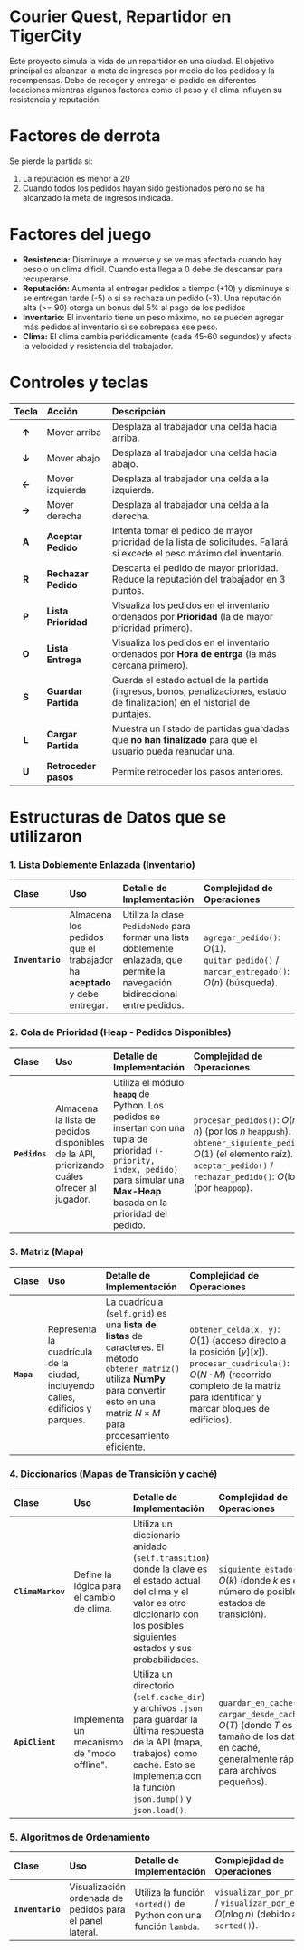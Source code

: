 # Courier Quest, Repartidor en TigerCity
Este proyecto simula la vida de un repartidor en una ciudad. El objetivo principal es alcanzar la meta de ingresos por medio de los pedidos y la recompensas. Debe de recoger y entregar el pedido en diferentes locaciones mientras algunos factores como el peso y el clima influyen su resistencia y reputación. 

# Factores de derrota 
Se pierde la partida si:
1. La reputación es menor a 20
2. Cuando todos los pedidos hayan sido gestionados pero no se ha alcanzado la meta de ingresos indicada. 

# Factores del juego
- **Resistencia:** Disminuye al moverse y se ve más afectada cuando hay peso o un clima díficil. Cuando esta llega a 0 debe de descansar para recuperarse.
- **Reputación:** Aumenta al entregar pedidos a tiempo (+10) y disminuye si se entregan tarde (-5) o si se rechaza un pedido (-3). Una reputación alta (>= 90) otorga un bonus del 5% al pago de los pedidos 
- **Inventario:** El inventario tiene un peso máximo, no se pueden agregar más pedidos al inventario si se sobrepasa ese peso. 
- **Clima:** El clima cambia periódicamente (cada 45-60 segundos) y afecta la velocidad y resistencia del trabajador.

# Controles y teclas
| Tecla | Acción               | Descripción |
| :---: | :---                 | :--- |
| **↑** | Mover arriba         | Desplaza al trabajador una celda hacia arriba.                                                                               |
| **↓** | Mover abajo          | Desplaza al trabajador una celda hacia abajo.                                                                                |
| **←** | Mover izquierda      | Desplaza al trabajador una celda a la izquierda.                                                                             |
| **→** | Mover derecha        | Desplaza al trabajador una celda a la derecha.                                                                               |
| **A** | **Aceptar Pedido**   | Intenta tomar el pedido de mayor prioridad de la lista de solicitudes. Fallará si excede el peso máximo del inventario.      |
| **R** | **Rechazar Pedido**  | Descarta el pedido de mayor prioridad. Reduce la reputación del trabajador en 3 puntos.                                      |
| **P** | **Lista Prioridad**  | Visualiza los pedidos en el inventario ordenados por **Prioridad** (la de mayor prioridad primero).                          |
| **O** | **Lista Entrega**    | Visualiza los pedidos en el inventario ordenados por **Hora de entrga** (la más cercana primero).                            |
| **S** | **Guardar Partida**  | Guarda el estado actual de la partida (ingresos, bonos, penalizaciones, estado de finalización) en el historial de puntajes. |
| **L** | **Cargar Partida**   | Muestra un listado de partidas guardadas que **no han finalizado** para que el usuario pueda reanudar una.                   |
| **U** | **Retroceder pasos**   | Permite retroceder los pasos anteriores.                   |


# Estructuras de Datos que se utilizaron
### 1. Lista Doblemente Enlazada (Inventario)

| Clase | Uso | Detalle de Implementación | Complejidad de Operaciones |
| :--- | :--- | :--- | :--- |
| **`Inventario`** | Almacena los pedidos que el trabajador ha **aceptado** y debe entregar. | Utiliza la clase `PedidoNodo` para formar una lista doblemente enlazada, que permite la navegación bidireccional entre pedidos. | `agregar_pedido()`: $O(1)$. `quitar_pedido()` / `marcar_entregado()`: $O(n)$ (búsqueda). |

### 2. Cola de Prioridad (Heap - Pedidos Disponibles)

| Clase | Uso | Detalle de Implementación | Complejidad de Operaciones |
| :--- | :--- | :--- | :--- |
| **`Pedidos`** | Almacena la lista de pedidos disponibles de la API, priorizando cuáles ofrecer al jugador. | Utiliza el módulo **`heapq`** de Python. Los pedidos se insertan con una tupla de prioridad `(-priority, index, pedido)` para simular una **Max-Heap** basada en la prioridad del pedido. | `procesar_pedidos()`: $O(n \log n)$ (por los $n$ `heappush`). `obtener_siguiente_pedido()`: $O(1)$ (el elemento raíz). `aceptar_pedido()` / `rechazar_pedido()`: $O(\log n)$ (por `heappop`). |

### 3. Matriz (Mapa)

| Clase | Uso | Detalle de Implementación | Complejidad de Operaciones |
| :--- | :--- | :--- | :--- |
| **`Mapa`** | Representa la cuadrícula de la ciudad, incluyendo calles, edificios y parques. | La cuadrícula (`self.grid`) es una **lista de listas** de caracteres. El método `obtener_matriz()` utiliza **NumPy** para convertir esto en una matriz $N \times M$ para procesamiento eficiente. | `obtener_celda(x, y)`: $O(1)$ (acceso directo a la posición $[y][x]$). `procesar_cuadricula()`: $O(N \cdot M)$ (recorrido completo de la matriz para identificar y marcar bloques de edificios). |

### 4. Diccionarios (Mapas de Transición y caché)

| Clase | Uso | Detalle de Implementación | Complejidad de Operaciones |
| :--- | :--- | :--- | :--- |
| **`ClimaMarkov`** | Define la lógica para el cambio de clima. | Utiliza un diccionario anidado (`self.transition`) donde la clave es el estado actual del clima y el valor es otro diccionario con los posibles siguientes estados y sus probabilidades. | `siguiente_estado()`: $O(k)$ (donde $k$ es el número de posibles estados de transición). |
| **`ApiClient`** | Implementa un mecanismo de "modo offline". | Utiliza un directorio (`self.cache_dir`) y archivos `.json` para guardar la última respuesta de la API (mapa, trabajos) como caché. Esto se implementa con la función `json.dump()` y `json.load()`. | `guardar_en_cache()` / `cargar_desde_cache()`: $O(T)$ (donde $T$ es el tamaño de los datos en caché, generalmente rápido para archivos pequeños). |

### 5. Algoritmos de Ordenamiento

| Clase | Uso | Detalle de Implementación | Complejidad de Operaciones |
| :--- | :--- | :--- | :--- |
| **`Inventario`** | Visualización ordenada de pedidos para el panel lateral. | Utiliza la función `sorted()` de Python con una función `lambda`. | `visualizar_por_prioridad()` / `visualizar_por_entrega()`: $O(n \log n)$ (debido al uso de `sorted()`). |

